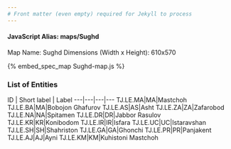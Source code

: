 ```yaml
---
# Front matter (even empty) required for Jekyll to process
---
```


#### JavaScript Alias: maps/Sughd

Map Name: Sughd
Dimensions (Width x Height): 610x570



{% embed_spec_map Sughd-map.js %}

### List of Entities

ID | Short label | Label
---|---|---|---
TJ.LE.MA|MA|Mastchoh
TJ.LE.BA|MA|Bobojon Ghafurov
TJ.LE.AS|AS|Asht
TJ.LE.ZA|ZA|Zafarobod
TJ.LE.NA|NA|Spitamen
TJ.LE.DR|DR|Jabbor Rasulov
TJ.LE.KR|KR|Konibodom
TJ.LE.IR|IR|Isfara
TJ.LE.UC|UC|Istaravshan
TJ.LE.SH|SH|Shahriston
TJ.LE.GA|GA|Ghonchi
TJ.LE.PR|PR|Panjakent
TJ.LE.AJ|AJ|Ayni
TJ.LE.KM|KM|Kuhistoni Mastchoh
